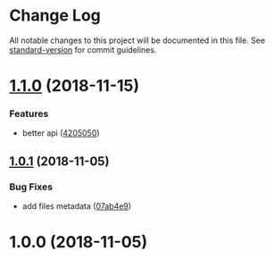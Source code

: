 # Change Log

All notable changes to this project will be documented in this file. See [standard-version](https://github.com/conventional-changelog/standard-version) for commit guidelines.

<a name="1.1.0"></a>
# [1.1.0](https://github.com/Kikobeats/beauty-error/compare/v1.0.1...v1.1.0) (2018-11-15)


### Features

* better api ([4205050](https://github.com/Kikobeats/beauty-error/commit/4205050))



<a name="1.0.1"></a>
## [1.0.1](https://github.com/Kikobeats/beauty-error/compare/v1.0.0...v1.0.1) (2018-11-05)


### Bug Fixes

* add files metadata ([07ab4e9](https://github.com/Kikobeats/beauty-error/commit/07ab4e9))



<a name="1.0.0"></a>
# 1.0.0 (2018-11-05)
